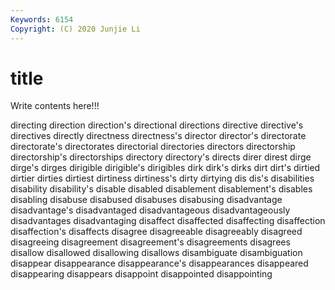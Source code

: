 ```yaml
---
Keywords: 6154
Copyright: (C) 2020 Junjie Li
---
```


# title

Write contents here!!!

directing 
direction 
direction's
directional 
directions 
directive 
directive's 
directives 
directly 
directness 
directness's 
director 
director's
directorate 
directorate's 
directorates 
directorial 
directories 
directors 
directorship 
directorship's 
directorships 
directory
directory's 
directs 
direr 
direst 
dirge 
dirge's 
dirges 
dirigible 
dirigible's 
dirigibles
dirk 
dirk's 
dirks 
dirt 
dirt's 
dirtied 
dirtier 
dirties 
dirtiest 
dirtiness
dirtiness's 
dirty 
dirtying 
dis 
dis's 
disabilities 
disability 
disability's 
disable 
disabled
disablement 
disablement's 
disables 
disabling 
disabuse 
disabused 
disabuses 
disabusing 
disadvantage 
disadvantage's
disadvantaged 
disadvantageous 
disadvantageously 
disadvantages 
disadvantaging 
disaffect 
disaffected 
disaffecting 
disaffection 
disaffection's
disaffects 
disagree 
disagreeable 
disagreeably 
disagreed 
disagreeing 
disagreement 
disagreement's 
disagreements 
disagrees
disallow 
disallowed 
disallowing 
disallows 
disambiguate 
disambiguation 
disappear 
disappearance 
disappearance's 
disappearances
disappeared 
disappearing 
disappears 
disappoint 
disappointed 
disappointing 

